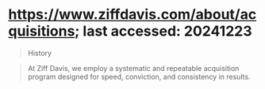 # https://www.ziffdavis.com/about/acquisitions; last accessed: 20241223

> History

> At Ziff Davis, we employ a systematic and repeatable acquisition program designed for speed, conviction, and consistency in results.
